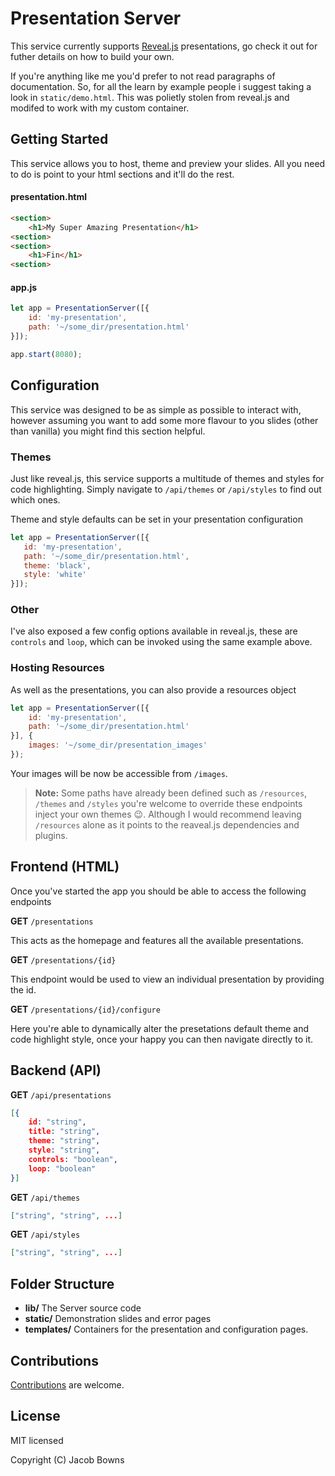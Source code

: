 # Presentation Server

This service currently supports [Reveal.js](https://github.com/hakimel/reveal.js) presentations, go check it out for futher details on how to build your own.

If you're anything like me you'd prefer to not read paragraphs of documentation. So, for all the learn by example people i suggest taking a look in `static/demo.html`. This was polietly stolen from reveal.js and modifed to work with my custom container.

## Getting Started

This service allows you to host, theme and preview your slides. All you need to do is point to your html sections and it'll do the rest.

#### presentation.html
```html
<section>
    <h1>My Super Amazing Presentation</h1>
<section>
<section>
    <h1>Fin</h1>
<section>
```
#### app.js

```js
let app = PresentationServer([{
    id: 'my-presentation',
    path: '~/some_dir/presentation.html' 
}]);

app.start(8080);
```

## Configuration

This service was designed to be as simple as possible to interact with, however assuming you want to add some more flavour to you slides (other than vanilla) you might find this section helpful.

### Themes

Just like reveal.js, this service supports a multitude of themes and styles for code highlighting. Simply navigate to `/api/themes` or `/api/styles` to find out which ones.

Theme and style defaults can be set in your presentation configuration

 ```js
let app = PresentationServer([{
    id: 'my-presentation',
    path: '~/some_dir/presentation.html',
    theme: 'black',
    style: 'white'
}]);
```

### Other

I've also exposed a few config options available in reveal.js, these are `controls` and `loop`, which can be invoked using the same example above.

### Hosting Resources

As well as the presentations, you can also provide a resources object

```js
let app = PresentationServer([{
    id: 'my-presentation',
    path: '~/some_dir/presentation.html' 
}], {
    images: '~/some_dir/presentation_images'
});
```

Your images will be now be accessible from `/images`.

> **Note:** Some paths have already been defined such as `/resources`, `/themes` and `/styles` you're welcome to override these endpoints inject your own themes :wink:. Although I would recommend leaving `/resources` alone as it points to the reaveal.js dependencies and plugins.


## Frontend (HTML)

Once you've started the app you should be able to access the following endpoints

**GET** `/presentations`

This acts as the homepage and features all the available presentations.

**GET** `/presentations/{id}`

This endpoint would be used to view an individual presentation by providing the id.

**GET** `/presentations/{id}/configure`

Here you're able to dynamically alter the presetations default theme and code highlight style, once your happy you can then navigate directly to it.

## Backend (API)

**GET** `/api/presentations`
```json
[{
    id: "string",
    title: "string",
    theme: "string",
    style: "string",
    controls: "boolean",
    loop: "boolean"
}]
```

**GET** `/api/themes`
```json
["string", "string", ...]
```

**GET** `/api/styles`
```json
["string", "string", ...]
```

## Folder Structure
- **lib/** The Server source code
- **static/** Demonstration slides and error pages
- **templates/** Containers for the presentation and configuration pages.

## Contributions

[Contributions](http://github.com/JBowns/presentation-server/blob/master/CONTRIBUTING.md) are welcome.

## License

MIT licensed

Copyright (C) Jacob Bowns